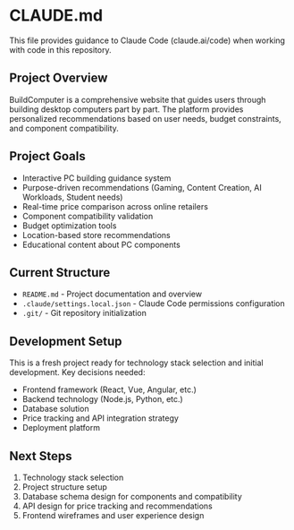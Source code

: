 # CLAUDE.md

This file provides guidance to Claude Code (claude.ai/code) when working with code in this repository.

## Project Overview

BuildComputer is a comprehensive website that guides users through building desktop computers part by part. The platform provides personalized recommendations based on user needs, budget constraints, and component compatibility.

## Project Goals

- Interactive PC building guidance system
- Purpose-driven recommendations (Gaming, Content Creation, AI Workloads, Student needs)
- Real-time price comparison across online retailers
- Component compatibility validation
- Budget optimization tools
- Location-based store recommendations
- Educational content about PC components

## Current Structure

- `README.md` - Project documentation and overview
- `.claude/settings.local.json` - Claude Code permissions configuration
- `.git/` - Git repository initialization

## Development Setup

This is a fresh project ready for technology stack selection and initial development. Key decisions needed:

- Frontend framework (React, Vue, Angular, etc.)
- Backend technology (Node.js, Python, etc.)
- Database solution
- Price tracking and API integration strategy
- Deployment platform

## Next Steps

1. Technology stack selection
2. Project structure setup
3. Database schema design for components and compatibility
4. API design for price tracking and recommendations
5. Frontend wireframes and user experience design